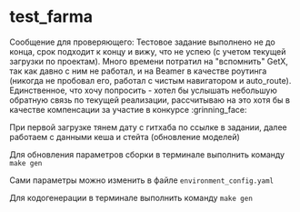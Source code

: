 # test_farma

Сообщение для проверяющего:
Тестовое задание выполнено не до конца, срок подходит к концу и вижу, что не успею (с учетом текущей загрузки по проектам).
Много времени потратил на "вспомнить" GetX, так как давно с ним не работал, и на Beamer в качестве роутинга (никогда не пробовал его, работал с чистым навигатором и auto_route).
Единственное, что хочу попросить - хотел бы услышать небольшую обратную связь по текущей реализации, рассчитываю на это хотя бы в качестве компенсации за участие в конкурсе :grinning_face:

При первой загрузке тянем дату с гитхаба по ссылке в задании, далее работаем с данными кеша и стейта (обновление моделей)

Для обновления параметров сборки в терминале выполнить команду ```make gen```

Сами параметры можно изменить в файле ```environment_config.yaml```

Для кодогенерации в терминале выполнить команду ```make gen```
